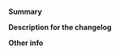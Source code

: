 **Summary**
<!--
What existing issue does the pull request solve?
Please provide enough information so that others can review your pull request
-->

**Description for the changelog**
<!--
A short (one line) summary that describes the changes in this
pull request for inclusion in the change log
If this is a bug fix, your description should include "fixes #xxxx", or
"closes #xxxx", where #xxxx is the issue number
-->

**Other info**
<!--
Thanks for submitting a pull request!

All contributions to this project must be under the terms of the Apache 2.0 license as stated in https://www.apache.org/licenses/LICENSE-2.0

Please make sure you read github's contributing guidelines;
https://docs.github.com/en/desktop/installing-and-configuring-github-desktop/getting-started-with-github-desktop#part-3-contributing-to-projects-with-github-desktop
-->
